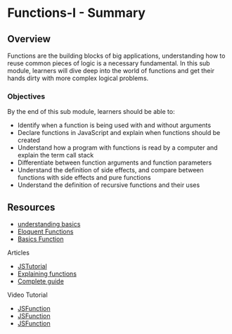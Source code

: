 # Functions-I - Summary

## Overview

Functions are the building blocks of big applications, understanding how to reuse common pieces of logic is a necessary fundamental.  In this sub module, learners will dive deep into the world of functions and get their hands dirty with more complex logical problems.

### Objectives

By the end of this sub module, learners should be able to:

- Identify when a function is being used with and without arguments
- Declare functions in JavaScript and explain when functions should be created
- Understand how a program with functions is read by a computer and explain the term call stack
- Differentiate between function arguments and function parameters
- Understand the definition of side effects, and compare between functions with side effects and pure functions
- Understand the definition of recursive functions and their uses



## Resources

- [understanding basics](https://codeburst.io/javascript-functions-understanding-the-basics-207dbf42ed99)
- [Eloquent Functions](https://eloquentjavascript.net/03_functions.html)
- [Basics Function](https://developer.mozilla.org/en-US/docs/Web/JavaScript/Reference/Statements/return)

Articles

- [JSTutorial](https://www.javascripttutorial.net/javascript-return-multiple-values/)
- [Explaining functions](https://medium.com/swlh/introduction-to-javascript-basics-cf901c05ca47)
- [Complete guide](https://js.plainenglish.io/javascript-basics-functions-44bee1c31846)

Video Tutorial

- [JSFunction](https://www.youtube.com/watch?v=R8SjM4DKK80)
- [JSFunction](https://www.youtube.com/watch?v=fYbhD_KMCOg)
- [JSFunction](https://www.youtube.com/watch?v=N8ap4k_1QEQ)